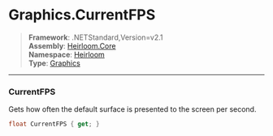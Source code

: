# Graphics.CurrentFPS

> **Framework**: .NETStandard,Version=v2.1  
> **Assembly**: [Heirloom.Core][0]  
> **Namespace**: [Heirloom][0]  
> **Type**: [Graphics][1]  

--------------------------------------------------------------------------------

### CurrentFPS

Gets how often the default surface is presented to the screen per second.

```cs
float CurrentFPS { get; }
```

[0]: ..\Heirloom.Core.md
[1]: Heirloom.Graphics.md
